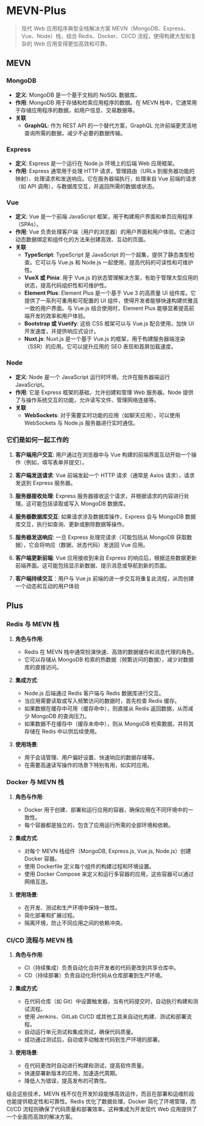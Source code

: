 # MEVN-Plus

> 现代 Web 应用程序典型全栈解决方案 MEVN（MongoDB、Express、Vue、Node）栈，结合 Redis、Docker、CI/CD 流程，使得构建大型和复杂的 Web 应用变得更加高效和可靠。

## MEVN

### MongoDB

- **定义**: MongoDB 是一个基于文档的 NoSQL 数据库。
- **作用**: MongoDB 用于存储和检索应用程序的数据。在 MEVN 栈中，它通常用于存储应用程序的数据，如用户信息、交易数据等。
- **关联**
  - **GraphQL**: 作为 REST API 的一个替代方案，GraphQL 允许前端更灵活地查询所需的数据，减少不必要的数据传输。

### Express

- **定义**: Express 是一个运行在 Node.js 环境上的后端 Web 应用框架。
- **作用**: Express 通常用于处理 HTTP 请求，管理路由（URLs 到服务器功能的映射）、处理请求和发送响应。它在服务器端执行，处理来自 Vue 前端的请求（如 API 调用），与数据库交互，并返回所需的数据或状态。

### Vue

- **定义**: Vue 是一个前端 JavaScript 框架，用于构建用户界面和单页应用程序（SPAs）。
- **作用**: Vue 负责处理客户端（用户的浏览器）的用户界面和用户体验。它通过动态数据绑定和组件化的方法来创建高效、互动的页面。
- **关联**
  - **TypeScript**: TypeScript 是 JavaScript 的一个超集，提供了静态类型检查。它可以与 Vue.js 和 Node.js 一起使用，提高代码的可读性和可维护性。
  - **VueX 或 Pinia**: 用于 Vue.js 的状态管理解决方案，有助于管理大型应用的状态，提高代码组织性和可维护性。
  - **Element Plus**: Element Plus 是一个基于 Vue 3 的高质量 UI 组件库。它提供了一系列可重用和可配置的 UI 组件，使得开发者能够快速构建优雅且一致的用户界面。与 Vue.js 结合使用时，Element Plus 能够显著提高前端开发的效率和用户体验。
  - **Bootstrap 或 Vuetify**: 这些 CSS 框架可以与 Vue.js 配合使用，加快 UI 开发速度，并提供响应式设计。
  - **Nuxt.js**: Nuxt.js 是一个基于 Vue.js 的框架，用于构建服务器端渲染（SSR）的应用。它可以提升应用的 SEO 表现和首屏加载速度。

### Node

- **定义**: Node 是一个 JavaScript 运行时环境，允许在服务器端运行 JavaScript。
- **作用**: 它是 Express 框架的基础，允许创建和管理 Web 服务器。Node 提供了与操作系统交互的功能，允许读写文件、管理网络连接等。
- **关联**
  - **WebSockets**: 对于需要实时功能的应用（如聊天应用），可以使用 WebSockets 与 Node.js 服务器进行实时通信。

### 它们是如何一起工作的

1. **客户端用户交互**: 用户通过在浏览器中与 Vue 构建的前端界面互动开始一个操作（例如，填写表单并提交）。

2. **客户端发送请求**: Vue 前端发起一个 HTTP 请求（通常是 Axios 请求），请求发送到 Express 服务器。

3. **服务器接收处理**: Express 服务器接收这个请求，并根据请求的内容进行处理。这可能包括读取或写入 MongoDB 数据库。

4. **服务器数据库交互**: 如果请求涉及数据库操作，Express 会与 MongoDB 数据库交互，执行如查询、更新或删除数据等操作。

5. **服务器发送响应**: 一旦 Express 处理完请求（可能包括从 MongoDB 获取数据），它会将响应（数据、状态代码）发送回 Vue 应用。

6. **客户端更新前端**: Vue 应用接收到来自 Express 的响应后，根据这些数据更新前端界面。这可能包括显示新数据、提示消息或导航到新的页面。

7. **客户端持续交互**：用户与 Vue.js 前端的进一步交互将重复此流程，从而创建一个动态和互动的用户体验

## Plus

### Redis 与 MEVN 栈

1. **角色与作用**:

   - Redis 在 MEVN 栈中通常扮演快速、高效的数据缓存和消息代理的角色。
   - 它可以存储从 MongoDB 检索的热数据（频繁访问的数据），减少对数据库的直接访问。

2. **集成方式**:

   - Node.js 后端通过 Redis 客户端与 Redis 数据库进行交互。
   - 当应用需要读取或写入频繁访问的数据时，首先检查 Redis 缓存。
   - 如果数据在缓存中可用（缓存命中），则直接从 Redis 返回数据，从而减少 MongoDB 的查询压力。
   - 如果数据不在缓存中（缓存未命中），则从 MongoDB 检索数据，并将其存储在 Redis 中以供后续使用。

3. **使用场景**:
   - 用于会话管理、用户偏好设置、快速响应的数据存储等。
   - 在需要高速读写操作的场景下特别有用，如实时应用。

### Docker 与 MEVN 栈

1. **角色与作用**:

   - Docker 用于创建、部署和运行应用的容器，确保应用在不同环境中的一致性。
   - 每个容器都是独立的，包含了应用运行所需的全部环境和依赖。

2. **集成方式**:

   - 对每个 MEVN 栈组件（MongoDB, Express.js, Vue.js, Node.js）创建 Docker 容器。
   - 使用 Dockerfile 定义每个组件的构建过程和环境设置。
   - 使用 Docker Compose 来定义和运行多容器的应用，这些容器可以通过网络互连。

3. **使用场景**:
   - 在开发、测试和生产环境中保持一致性。
   - 简化部署和扩展过程。
   - 隔离环境，防止不同应用之间的依赖冲突。

### CI/CD 流程与 MEVN 栈

1. **角色与作用**:

   - CI（持续集成）负责自动化合并开发者的代码更改到共享仓库中。
   - CD（持续部署）负责自动化将代码从仓库部署到生产环境。

2. **集成方式**:

   - 在代码仓库（如 Git）中设置触发器，当有代码提交时，自动执行构建和测试流程。
   - 使用 Jenkins、GitLab CI/CD 或其他工具来自动化构建、测试和部署流程。
   - 自动运行单元测试和集成测试，确保代码质量。
   - 成功通过测试后，自动或手动触发代码到生产环境的部署。

3. **使用场景**:
   - 在代码更改时自动进行构建和测试，提高软件质量。
   - 快速部署新版本的应用，加速迭代周期。
   - 降低人为错误，提高发布的可靠性。

结合这些技术，MEVN 栈不仅在开发阶段能够高效运作，而且在部署和运维阶段也能提供稳定性和可靠性。Redis 优化了数据处理，Docker 简化了环境管理，而 CI/CD 流程则确保了代码质量和部署效率。这种集成为开发现代 Web 应用提供了一个全面而高效的解决方案。
